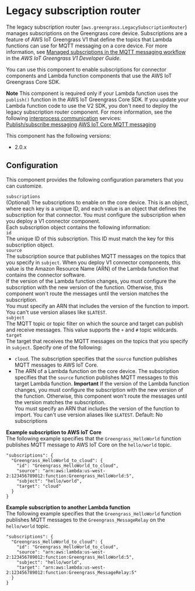 # Legacy subscription router<a name="legacy-subscription-router-component"></a>

The legacy subscription router \(`aws.greengrass.LegacySubscriptionRouter`\) manages subscriptions on the Greengrass core device\. Subscriptions are a feature of AWS IoT Greengrass V1 that define the topics that Lambda functions can use for MQTT messaging on a core device\. For more information, see [Managed subscriptions in the MQTT messaging workflow](https://docs.aws.amazon.com/greengrass/latest/developerguide/gg-sec.html#gg-msg-workflow) in the *AWS IoT Greengrass V1 Developer Guide*\.

You can use this component to enable subscriptions for connector components and Lambda function components that use the AWS IoT Greengrass Core SDK\.

**Note**  <a name="legacy-subscription-router-requirement-note"></a>
This component is required only if your Lambda function uses the `publish()` function in the AWS IoT Greengrass Core SDK\. If you update your Lambda function code to use the V2 SDK, you don't need to deploy the legacy subscription router component\. For more information, see the following [interprocess communication](interprocess-communication.md) services:  
[Publish/subscribe messaging](interprocess-communication.md#ipc-publish-subscribe)
[AWS IoT Core MQTT messaging](interprocess-communication.md#ipc-iot-core-mqtt)

This component has the following versions:
+ 2\.0\.x

## Configuration<a name="legacy-subscription-router-component-configuration"></a>

This component provides the following configuration parameters that you can customize\.

`subscriptions`  
\(Optional\) The subscriptions to enable on the core device\. This is an object, where each key is a unique ID, and each value is an object that defines the subscription for that connector\. You must configure the subscription when you deploy a V1 connector component\.  
Each subscription object contains the following information:    
`id`  
The unique ID of this subscription\. This ID must match the key for this subscription object\.  
`source`  
The subscription source that publishes MQTT messages on the topics that you specify in `subject`\. When you deploy V1 connector components, this value is the Amazon Resource Name \(ARN\) of the Lambda function that contains the connector software\.  
If the version of the Lambda function changes, you must configure the subscription with the new version of the function\. Otherwise, this component won't route the messages until the version matches the subscription\.  
You must specify an ARN that includes the version of the function to import\. You can't use version aliases like `$LATEST`\.  
`subject`  
The MQTT topic or topic filter on which the source and target can publish and receive messages\. This value supports the `+` and `#` topic wildcards\.  
`target`  
The target that receives the MQTT messages on the topics that you specify in `subject`\. Specify one of the following:  
+ `cloud`\. The subscription specifies that the `source` function publishes MQTT messages to AWS IoT Core\.
+ The ARN of a Lambda function on the core device\. The subscription specifies that the `source` function publishes MQTT messages to this target Lambda function\.
**Important**  <a name="legacy-subscription-router-function-version-requirement"></a>
If the version of the Lambda function changes, you must configure the subscription with the new version of the function\. Otherwise, this component won't route the messages until the version matches the subscription\.  
You must specify an ARN that includes the version of the function to import\. You can't use version aliases like `$LATEST`\.
Default: No subscriptions

**Example subscription to AWS IoT Core**  
The following example specifies that the `Greengrass_HelloWorld` function publishes MQTT message to AWS IoT Core on the `hello/world` topic\.  

```
"subscriptions": {
  "Greengrass_HelloWorld_to_cloud": {
    "id": "Greengrass_HelloWorld_to_cloud",
    "source": "arn:aws:lambda:us-west-2:123456789012:function:Greengrass_HelloWorld:5",
    "subject": "hello/world",
    "target": "cloud"
  }
}
```

**Example subscription to another Lambda function**  
The following example specifies that the `Greengrass_HelloWorld` function publishes MQTT messages to the `Greengrass_MessageRelay` on the `hello/world` topic\.  

```
"subscriptions": {
  "Greengrass_HelloWorld_to_cloud": {
    "id": "Greengrass_HelloWorld_to_cloud",
    "source": "arn:aws:lambda:us-west-2:123456789012:function:Greengrass_HelloWorld:5",
    "subject": "hello/world",
    "target": "arn:aws:lambda:us-west-2:123456789012:function:Greengrass_MessageRelay:5"
  }
}
```